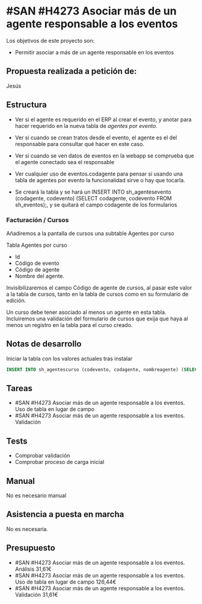 # #SAN #H4273 Asociar más de un agente responsable a los eventos

Los objetivos de este proyecto son:
+ Permitir asociar a más de un agente responsable en los eventos

## Propuesta realizada a petición de:
Jesús

## Estructura
+ Ver si el agente es requerido en el ERP al crear el evento, y anotar para hacer requerido en la nueva tabla de _agentes por evento_.

+ Ver si cuando se crean tratos desde el evento, el agente es el del responsable para consultar qué hacer en este caso.

+ Ver si cuando se ven datos de eventos en la webapp se comprueba que el agente conectado sea el responsable

+ Ver cualquier uso de eventos.codagente para pensar si usando una tabla de agentes por evento la funcionalidad sirve o hay que tocarla.

+ Se creará la tabla y se hará un INSERT INTO sh_agentesevento (codagente, codevento) (SELECT codagente, codevento FROM sh_eventos);, y se quitará el campo codagente de los formularios 

### Facturación / Cursos
Añadiremos a la pantalla de cursos una subtable Agentes por curso

Tabla Agentes por curso
+ Id
+ Código de evento
+ Código de agente
+ Nombre del agente.


Invisibilizaremos el campo Código de agente de cursos, al pasar este valor a la tabla de cursos, tanto en la tabla de cursos como en su formulario de edición.

Un curso debe tener asociado al menos un agente en esta tabla. Incluiremos una validación del formulario de cursos que exija que haya al menos un registro en la tabla para el curso creado.

## Notas de desarrollo
Iniciar la tabla con los valores actuales tras instalar
```sql
INSERT INTO sh_agentescurso (codevento, codagente, nombreagente) (SELECT c.codevento, c.codagente, a.nombreap FROM cursos c INNER JOIN agentes a ON c.codagente = a.codagente)
```


## Tareas
* #SAN #H4273 Asociar más de un agente responsable a los eventos. Uso de tabla en lugar de campo
* #SAN #H4273 Asociar más de un agente responsable a los eventos. Validación

## Tests
+ Comprobar validación
+ Comprobar proceso de carga inicial

## Manual
No es necesario manual

## Asistencia a puesta en marcha
No es necesaria.

## Presupuesto
* #SAN #H4273 Asociar más de un agente responsable a los eventos. Análisis 31,61€
* #SAN #H4273 Asociar más de un agente responsable a los eventos. Uso de tabla en lugar de campo 126,44€
* #SAN #H4273 Asociar más de un agente responsable a los eventos. Validación 31,61€

